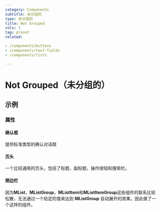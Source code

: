 ```yaml
---
category: Components
subtitle: 未分组的
type: 未分组的
title: Not Grouped
cols: 1
tag: preset
related:

- /components/buttons
- /components/text-fields
- /components/lists

---
```


# Not Grouped（未分组的）

## 示例

### 属性

#### 确认框

提供标准类型的确认对话框

<example file="" />

#### 页头

一个比较通用的页头，包括了标题，副标题，操作按钮和搜索栏。

<example file="" />

#### 侧边栏

因为**MList**，**MListGroup**，**MListItem**和**MListItemGroup**这些组件的联系比较松散，无法通过一个给定的值来达到 **MListGroup** 自动展开的效果。因此做了一个这样的组件。

<example file="" />
